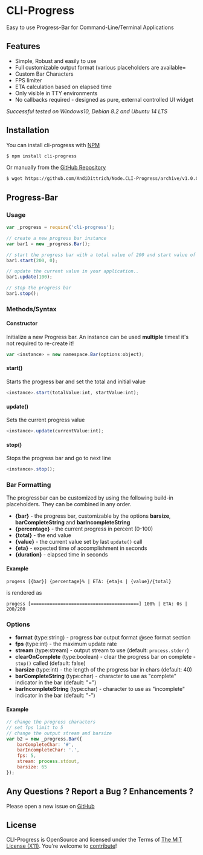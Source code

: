 CLI-Progress
============
Easy to use Progress-Bar for Command-Line/Terminal Applications

Features
--------

* Simple, Robust and easily to use
* Full customizable output format (various placeholders are available=
* Custom Bar Characters
* FPS limiter
* ETA calculation based on elapsed time
* Only visible in TTY environments
* No callbacks required - designed as pure, external controlled UI widget

*Successful tested on Windows10, Debian 8.2 and Ubuntu 14 LTS*

Installation
------------

You can install cli-progress with [NPM](http://npmjs.com)

```bash
$ npm install cli-progress
```

Or manually from the [GitHub Repository](https://github.com/AndiDittrich/Node.CLI-Progress/releases/latest)

```bash
$ wget https://github.com/AndiDittrich/Node.CLI-Progress/archive/v1.0.0.tar.gz
```

Progress-Bar
------------

### Usage ###

```js
var _progress = require('cli-progress');

// create a new progress bar instance
var bar1 = new _progress.Bar();

// start the progress bar with a total value of 200 and start value of 0
bar1.start(200, 0);

// update the current value in your application..
bar1.update(100);

// stop the progress bar
bar1.stop();
```

### Methods/Syntax ###

#### Constructor ####

Initialize a new Progress bar. An instance can be used **multiple** times! it's not required to re-create it!

```js
var <instance> = new namespace.Bar(options:object);
```

#### start() ####

Starts the progress bar and set the total and initial value

```js
<instance>.start(totalValue:int, startValue:int);
```

#### update() ####

Sets the current progress value

```js
<instance>.update(currentValue:int);
```

#### stop() ####

Stops the progress bar and go to next line

```js
<instance>.stop();
```


### Bar Formatting ###

The progressbar can be customized by using the following build-in placeholders. They can be combined in any order.

- **{bar}** - the progress bar, customizable by the options **barsize**, **barCompleteString** and **barIncompleteString**
- **{percentage}** - the current progress in percent (0-100)
- **{total}** - the end value
- **{value}** - the current value set by last `update()` call
- **{eta}** - expected time of accomplishment in seconds
- **{duration}** - elapsed time in seconds

#### Example ####

```
progess [{bar}] {percentage}% | ETA: {eta}s | {value}/{total}
```

is rendered as

```
progess [========================================] 100% | ETA: 0s | 200/200
```

### Options ###

- **format** (type:string) - progress bar output format @see format section
- **fps** (type:int) - the maximum update rate
- **stream** (type:stream) - output stream to use (default: `process.stderr`)
- **clearOnComplete** (type:boolean) - clear the progress bar on complete - `stop()` called (default: false)
- **barsize** (type:int) - the length of the progress bar in chars (default: 40)
- **barCompleteString** (type:char) - character to use as "complete" indicator in the bar (default: "=")
- **barIncompleteString** (type:char) - character to use as "incomplete" indicator in the bar (default: "-")

#### Example ####

```js
// change the progress characters
// set fps limit to 5
// change the output stream and barsize
var b2 = new _progress.Bar({
    barCompleteChar: '#',
    barIncompleteChar: '.',
    fps: 5,
    stream: process.stdout,
    barsize: 65
});
```

Any Questions ? Report a Bug ? Enhancements ?
---------------------------------------------
Please open a new issue on [GitHub](https://github.com/AndiDittrich/Node.CLI-Progress/issues)

License
-------
CLI-Progress is OpenSource and licensed under the Terms of [The MIT License (X11)](http://opensource.org/licenses/MIT). You're welcome to [contribute](https://github.com/AndiDittrich/Node.CLI-Progress/blob/master/CONTRIBUTE.md)!